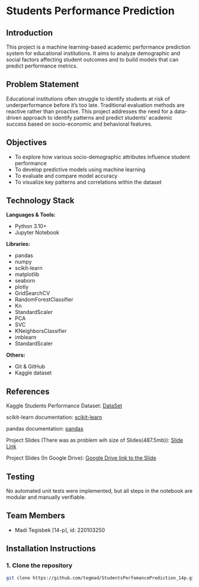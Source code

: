 # Students Performance Prediction

## Introduction

This project is a machine learning-based academic performance prediction system for educational institutions. It aims to analyze demographic and social factors affecting 
student outcomes and to build models that can predict performance metrics.

## Problem Statement

Educational institutions often struggle to identify students at risk of underperformance before it’s too late. Traditional evaluation methods are reactive rather than proactive. This project addresses the need for a data-driven approach to identify patterns and predict students’ academic success based on socio-economic and behavioral features.

## Objectives

- To explore how various socio-demographic attributes influence student performance
- To develop predictive models using machine learning
- To evaluate and compare model accuracy
- To visualize key patterns and correlations within the dataset

## Technology Stack

**Languages & Tools:**
- Python 3.10+
- Jupyter Notebook

**Libraries:**
- pandas
- numpy
- scikit-learn
- matplotlib
- seaborn
- plotly
- GridSearchCV
- RandomForestClassifier
- Kn
- StandardScaler
- PCA
- SVC
- KNeighborsClassifier
- imblearn
- StandardScaler

**Others:**
- Git & GitHub
- Kaggle dataset

## References
Kaggle Students Performance Dataset: [DataSet](https://www.kaggle.com/datasets/rabieelkharoua/students-performance-dataset)

scikit-learn documentation: [scikit-learn](https://scikit-learn.org/)

pandas documentation: [pandas](https://pandas.pydata.org/)

Project Slides (There was as problem wih size of Slides(487.5mb)): [Slide Link](https://www.canva.com/design/DAGZpzjds2Q/KItLRMxonn-SRcs9LxoHIQ/edit)

Project Slides (In Google Drive): [Google Drive link to the Slide](https://drive.google.com/drive/folders/1XyVMbWiTp-LEwmOkxyMRFk_6y8_FfrjA?usp=sharing)

## Testing
No automated unit tests were implemented, but all steps in the notebook are modular and manually verifiable.

## Team Members
- Madi Tegisbek [14-p], id: 220103250


## Installation Instructions


### 1. Clone the repository

```bash
git clone https://github.com/tegmad/StudentsPerfomancePrediction_14p.git



